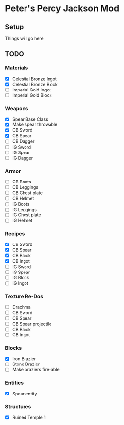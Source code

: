 # Peter's Percy Jackson Mod

## Setup

Things will go here

## TODO

### Materials
- [x] Celestial Bronze Ingot
- [x] Celestial Bronze Block
- [ ] Imperial Gold Ingot
- [ ] Imperial Gold Block

### Weapons
- [x] Spear Base Class
- [x] Make spear throwable
- [x] CB Sword
- [x] CB Spear
- [ ] CB Dagger
- [ ] IG Sword
- [ ] IG Spear
- [ ] IG Dagger

### Armor
- [ ] CB Boots
- [ ] CB Leggings
- [ ] CB Chest plate
- [ ] CB Helmet
- [ ] IG Boots
- [ ] IG Leggings
- [ ] IG Chest plate
- [ ] IG Helmet

### Recipes
- [x] CB Sword
- [x] CB Spear
- [x] CB Block
- [x] CB Ingot
- [ ] IG Sword
- [ ] IG Spear
- [ ] IG Block
- [ ] IG Ingot

### Texture Re-Dos
- [ ] Drachma
- [ ] CB Sword
- [ ] CB Spear
- [ ] CB Spear projectile
- [ ] CB Block
- [ ] CB Ingot

### Blocks
- [x] Iron Brazier
- [ ] Stone Brazier
- [ ] Make braziers fire-able

### Entities
- [x] Spear entity

### Structures
- [x] Ruined Temple 1